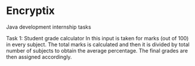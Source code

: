 # Encryptix
Java development internship tasks

Task 1: Student grade calculator
In this input is taken for marks (out of 100) in every subject.
The total marks is calculated and then it is divided by total number of subjects to obtain the average percentage.
The final grades are then assigned accordingly.
